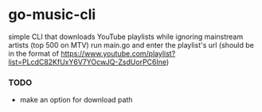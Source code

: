 # go-music-cli

simple CLI that downloads YouTube playlists while ignoring mainstream artists (top 500 on MTV)
run main.go and enter the playlist's url (should be in the format of https://www.youtube.com/playlist?list=PLcdC82KfUxY6V7YOcwJQ-ZsdUorPC6Ine)

### TODO

- make an option for download path

